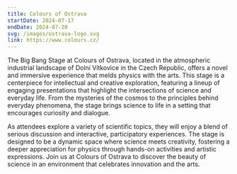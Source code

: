 ```yaml
---
title: Colours of Ostrava
startDate: 2024-07-17
endDate: 2024-07-20
svg: /images/ostrava-logo.svg
link: https://www.colours.cz/
---
```

The Big Bang Stage at Colours of Ostrava, located in the atmospheric industrial landscape of Dolní Vítkovice in the Czech Republic, offers a novel and immersive experience that melds physics with the arts. This stage is a centerpiece for intellectual and creative exploration, featuring a lineup of engaging presentations that highlight the intersections of science and everyday life. From the mysteries of the cosmos to the principles behind everyday phenomena, the stage brings science to life in a setting that encourages curiosity and dialogue.

As attendees explore a variety of scientific topics, they will enjoy a blend of serious discussion and interactive, participatory experiences. The stage is designed to be a dynamic space where science meets creativity, fostering a deeper appreciation for physics through hands-on activities and artistic expressions. Join us at Colours of Ostrava to discover the beauty of science in an environment that celebrates innovation and the arts.
